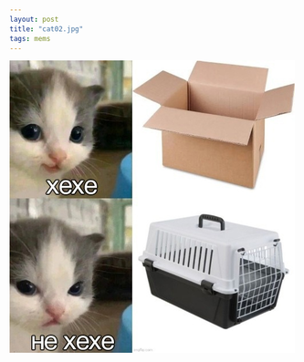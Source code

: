 ```yaml
---
layout: post
title: "cat02.jpg"
tags: mems
---
```


![Alt text](/assets/img/mems/cats/02.jpg "a title")